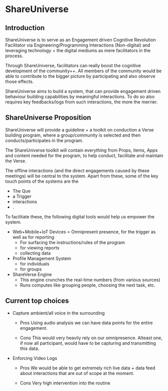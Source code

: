 # ShareUniverse

## Introduction
ShareUniverse is to serve as an Engagement driven Cognitive Revolution Facilitator via Engineering/Programming Interactions (Non-digital) and leveraging technology + the digital mediums as mere facilitators in the process.

Through ShareUniverse, facilitators can really boost the cognitive development of the community++. All members of the community would be able to contribute to the bigger picture by participating and also observe those effects.

ShareUniverse aims to build a system, that can provide engagement driven behaviour building capabilities by meaningful interactions. To do so also requires key feedbacks/logs from such interactions, the more the merrier.


## ShareUniverse Proposition
ShareUniverse will provide a guideline + a toolkit on conduction a Verse building program, where a group/community is selected and then conducts/participates in the program.

The ShareUniverse toolkit will contain everything from Props, items, Apps and content needed for the program, to help conduct, facilitate and maintain the Verse.

The offline interactions (and the direct engagements caused by these meetings) will be central to the system.
Apart from these, some of the key touch points of the systems are the
* The Que
* a Trigger
* interactions
* .

To facilitate these, the following digital tools would help us empower the system.
* Web+Mobile+IoT Devices = Omnipresent presence, for the trigger as well as for reporting
    - For surfacing the instructions/rules of the program
    - for viewing reports 
    - collecting data
* Profile Management System 
    * for individuals
    * for groups
* ShareVerse Engine
    - This engine crunches the real-time numbers (from various sources)
    - Runs computes like grouping people, choosing the next task, etc.


## Current top choices 
* Capture ambient/all voice in the surrounding

    - Pros
    Using audio analysis we can have data points for the entire engagement.

    - Cons
    This would very heavily rely on our omnipresence. Alteast one, if now all participant, would have to be capturing and transmitting this data.


* Enforcing Video Logs

    - Pros
    We would be able to get extremely rich live data + data feed about interactions that are out of scope at the moment.

    - Cons
    Very high intervention into the routine